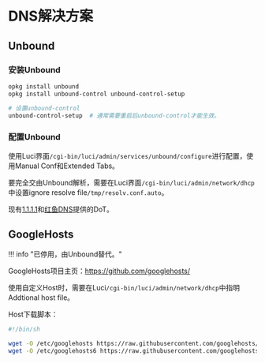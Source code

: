 # DNS解决方案

## Unbound

### 安装Unbound

```sh
opkg install unbound
opkg install unbound-control unbound-control-setup

# 设置unbound-control
unbound-control-setup  # 通常需要重启后unbound-control才能生效。
```

### 配置Unbound

使用Luci界面`/cgi-bin/luci/admin/services/unbound/configure`进行配置，使用Manual Conf和Extended Tabs。

要完全交由Unbound解析，需要在Luci界面`/cgi-bin/luci/admin/network/dhcp`中设置ignore resolve file`/tmp/resolv.conf.auto`。

现有[1.1.1.1](https://1.1.1.1/)和[红鱼DNS](https://www.rubyfish.cn/)提供的DoT。

## GoogleHosts

!!! info "已停用，由Unbound替代。"

GoogleHosts项目主页：<https://github.com/googlehosts/>

使用自定义Host时，需要在Luci`/cgi-bin/luci/admin/network/dhcp`中指明Addtional host file。

Host下载脚本：

```sh
#!/bin/sh

wget -O /etc/googlehosts https://raw.githubusercontent.com/googlehosts/hosts/master/hosts-files/hosts
wget -O /etc/googlehosts6 https://raw.githubusercontent.com/googlehosts/hosts-ipv6/master/hosts-files/hosts
```
